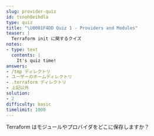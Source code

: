 ```yaml
---
slug: provider-quiz
id: tsnoh0eihdla
type: quiz
title: "\U0001F4DD Quiz 1 - Providers and Modules"
teaser: |
  Terraform init に関するクイズ
notes:
- type: text
  contents: |
    It's quiz time!
answers:
- /tmp ディレクトリ
- ユーザーのホームディレクトリ
- .terraform ディレクトリ
- 上記以外
solution:
- 2
difficulty: basic
timelimit: 1000
---
```

Terraform はモジュールやプロバイダをどこに保存しますか？